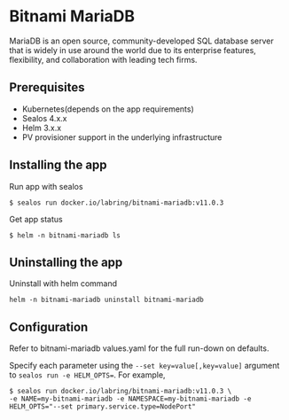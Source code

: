 # Bitnami MariaDB

MariaDB is an open source, community-developed SQL database server that is widely in use around the world due to its enterprise features, flexibility, and collaboration with leading tech firms.

## Prerequisites

- Kubernetes(depends on the app requirements)
- Sealos 4.x.x
- Helm 3.x.x
- PV provisioner support in the underlying infrastructure

## Installing the app

Run app with sealos

```shell
$ sealos run docker.io/labring/bitnami-mariadb:v11.0.3
```

Get app status

```shell
$ helm -n bitnami-mariadb ls
```

## Uninstalling the app

Uninstall with helm command

```shell
helm -n bitnami-mariadb uninstall bitnami-mariadb
```

## Configuration

Refer to bitnami-mariadb values.yaml for the full run-down on defaults.

Specify each parameter using the `--set key=value[,key=value]` argument to `sealos run -e HELM_OPTS=`. For example,

```shell
$ sealos run docker.io/labring/bitnami-mariadb:v11.0.3 \
-e NAME=my-bitnami-mariadb -e NAMESPACE=my-bitnami-mariadb -e HELM_OPTS="--set primary.service.type=NodePort"
```
